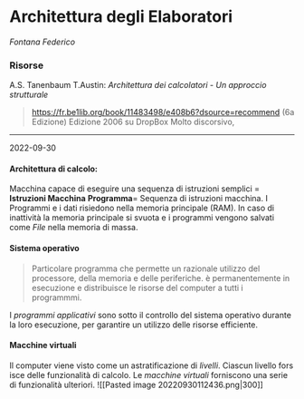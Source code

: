 # Architettura degli Elaboratori 
*Fontana Federico* 

### Risorse

A.S. Tanenbaum T.Austin: *Architettura dei calcolatori - Un approccio strutturale*
> https://fr.be1lib.org/book/11483498/e408b6?dsource=recommend (6a Edizione)
> 	Edizione 2006 su DropBox
> 	Molto discorsivo, 

---

2022-09-30


#### Architettura di calcolo: 
Macchina capace di eseguire una sequenza di istruzioni semplici = **Istruzioni Macchina**
**Programma**= Sequenza di istruzioni macchina. 
I Programmi e i dati risiedono nella memoria principale (RAM). In caso di inattività la memoria principale si svuota e i programmi vengono salvati come *File* nella memoria di massa. 

#### Sistema operativo 
> Particolare programma che permette un razionale utilizzo del processore, della memoria e delle periferiche. è permanentemente in esecuzione e distribuisce le risorse del computer a tutti i programmmi. 

I *programmi applicativi* sono sotto il controllo del sistema operativo durante la loro esecuzione, per garantire un utilizzo delle risorse efficiente. 

#### Macchine virtuali 
Il computer viene visto come un astratificazione di *livelli*. Ciascun livello fors isce delle funzionalità di calcolo. Le *macchine virtuali*  forniscono una serie di funzionalità ulteriori. 
![[Pasted image 20220930112436.png|300]]
